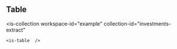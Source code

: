 ## Table

<is-collection
    workspace-id="example"
    collection-id="investments-extract"
>
    <is-table  />
</is-collection>